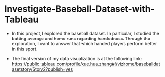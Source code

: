 # Investigate-Baseball-Dataset-with-Tableau
- In this project, I explored the baseball dataset. In particular, I studied the batting average and home runs regarding handedness. Through the exploration, I want to answer that which handed players perform better in this sport.

- The final version of my data visualization is at the following link: https://public.tableau.com/profile/xue.hua.zhang#!/vizhome/baseballdatasetstory/Story2?publish=yes
